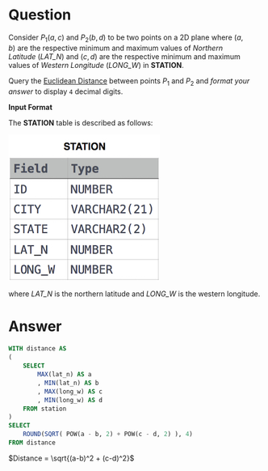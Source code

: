# Question

Consider $P_1(a,c)$ and $P_2(b,d)$ to be two points on a 2D plane where $(a,b)$ are the respective minimum and maximum values of *Northern Latitude* (*LAT_N*) and $(c,d)$ are the respective minimum and maximum values of *Western Longitude* (*LONG_W*) in **STATION**.

Query the [Euclidean Distance](https://en.wikipedia.org/wiki/Euclidean_distance) between points $P_1$ and $P_2$ and *format your answer* to display `4` decimal digits.

**Input Format**

The **STATION** table is described as follows:

![Untitled](../../../image/HackerRank/Weather_Observation_Station_19/image.jpg)

where *LAT_N* is the northern latitude and *LONG_W* is the western longitude.

# Answer

```sql
WITH distance AS
(
    SELECT 
        MAX(lat_n) AS a
        , MIN(lat_n) AS b
        , MAX(long_w) AS c
        , MIN(long_w) AS d
    FROM station
)
SELECT
    ROUND(SQRT( POW(a - b, 2) + POW(c - d, 2) ), 4)
FROM distance
```

$Distance = \sqrt{(a-b)^2 + (c-d)^2}$